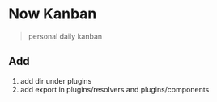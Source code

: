# Now Kanban

> personal daily kanban

## Add

1. add dir under plugins
2. add export in plugins/resolvers and plugins/components
